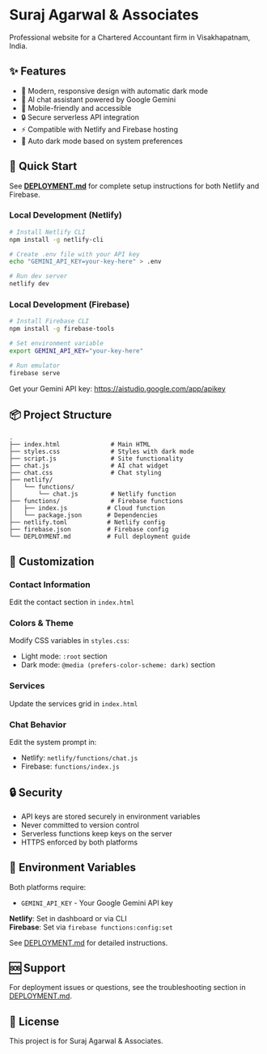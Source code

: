# Suraj Agarwal & Associates

Professional website for a Chartered Accountant firm in Visakhapatnam, India.

## ✨ Features

- 🎨 Modern, responsive design with automatic dark mode
- 🤖 AI chat assistant powered by Google Gemini
- 📱 Mobile-friendly and accessible
- 🔒 Secure serverless API integration
- ⚡ Compatible with Netlify and Firebase hosting
- 🌙 Auto dark mode based on system preferences

## 🚀 Quick Start

See **[DEPLOYMENT.md](./DEPLOYMENT.md)** for complete setup instructions for both Netlify and Firebase.

### Local Development (Netlify)

```bash
# Install Netlify CLI
npm install -g netlify-cli

# Create .env file with your API key
echo "GEMINI_API_KEY=your-key-here" > .env

# Run dev server
netlify dev
```

### Local Development (Firebase)

```bash
# Install Firebase CLI
npm install -g firebase-tools

# Set environment variable
export GEMINI_API_KEY="your-key-here"

# Run emulator
firebase serve
```

Get your Gemini API key: https://aistudio.google.com/app/apikey

## 📦 Project Structure

```
.
├── index.html              # Main HTML
├── styles.css              # Styles with dark mode
├── script.js               # Site functionality
├── chat.js                 # AI chat widget
├── chat.css                # Chat styling
├── netlify/
│   └── functions/
│       └── chat.js         # Netlify function
├── functions/              # Firebase functions
│   ├── index.js           # Cloud function
│   └── package.json       # Dependencies
├── netlify.toml           # Netlify config
├── firebase.json          # Firebase config
└── DEPLOYMENT.md          # Full deployment guide
```

## 🎨 Customization

### Contact Information
Edit the contact section in `index.html`

### Colors & Theme
Modify CSS variables in `styles.css`:
- Light mode: `:root` section
- Dark mode: `@media (prefers-color-scheme: dark)` section

### Services
Update the services grid in `index.html`

### Chat Behavior
Edit the system prompt in:
- Netlify: `netlify/functions/chat.js`
- Firebase: `functions/index.js`

## 🔒 Security

- API keys are stored securely in environment variables
- Never committed to version control
- Serverless functions keep keys on the server
- HTTPS enforced by both platforms

## 📝 Environment Variables

Both platforms require:
- `GEMINI_API_KEY` - Your Google Gemini API key

**Netlify**: Set in dashboard or via CLI  
**Firebase**: Set via `firebase functions:config:set`

See [DEPLOYMENT.md](./DEPLOYMENT.md) for detailed instructions.

## 🆘 Support

For deployment issues or questions, see the troubleshooting section in [DEPLOYMENT.md](./DEPLOYMENT.md).

## 📄 License

This project is for Suraj Agarwal & Associates.

